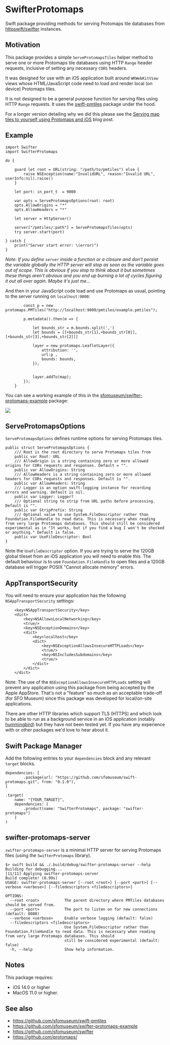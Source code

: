 # SwifterProtomaps

Swift package providing methods for serving Protomaps tile databases from [httpswift/swifter](https://github.com/httpswift/swifter) instances.

## Motivation

This package provides a simple `ServeProtomapsTiles` helper method to serve one or more Protomaps tile databases using HTTP `Range` header requests, inclusive of setting any necessary `CORS` headers.

It was designed for use with an iOS application built around `WKWebKitView` views whose HTML/JavaScript code need to load and render local (on device) Protomaps tiles.

It is not designed to be a general purpose function for serving files using HTTP `Range` requests. It uses the [swift-pmtiles](https://github.com/sfomuseum/swift-pmtiles) package under the hood.

For a longer version detailing why we did this please see the [Serving map tiles to yourself using Protomaps and iOS](https://millsfield.sfomuseum.org/blog/2022/03/30/swifter-protomaps/) blog post.

## Example

```
import Swifter
import SwifterProtomaps

do {
            
	guard let root = URL(string: "/path/to/pmtiles") else {
		raise NSException(name:"InvalidURL", reason:"Invalid URL", userInfo:nil).raise()
	}
	
	let port: in_port_t  = 9000
	            
	var opts = ServeProtomapsOptions(root: root)
	opts.AllowOrigins = "*"
	opts.AllowHeaders = "*"
    
	let server = HttpServer()

	server["/pmtiles/:path"] = ServeProtomapsTiles(opts)
	try server.start(port)
	
} catch {
	print("Server start error: \(error)")
}
```

_Note: If you define `server` inside a function or a closure and don't persist the variable globally the HTTP server will stop as soon as the variable goes out of scope. This is obvious if you stop to think about it but sometimes these things aren't obvious and you end up burning a lot of cycles figuring it out all over again. Maybe it's just me..._

And then in your JavaScript code load and use Protomaps as usual, pointing to the server running on `localhost:9000`:

```
        const p = new protomaps.PMTiles("http://localhost:9000/pmtiles/example.pmtiles");
        
        p.metadata().then(m => {
            
            let bounds_str = m.bounds.split(',')
            let bounds = [[+bounds_str[1],+bounds_str[0]],[+bounds_str[3],+bounds_str[2]]]
            
            layer = new protomaps.LeafletLayer({
	            attribution: '',
        	    url:p ,
	            bounds: bounds,
            });
            

            layer.addTo(map);
        });
    }
```

You can see a working example of this in the [sfomuseum/swifter-protomaps-example](https://github.com/sfomuseum/swifter-protomaps-example) package:

![](docs/images/swifter-protomaps-example.png)

## ServeProtomapsOptions

`ServeProtomapsOptions` defines runtime options for serving Protomaps tiles.

```
public struct ServeProtomapsOptions {
    /// Root is the root directory to serve Protomaps tiles from
    public var Root: URL
    /// AllowOrigin is a string containing zero or more allowed origins for CORs requests and responses. Default = "".
    public var AllowOrigins: String
    /// AllowHeaders is a string containing zero or more allowed headers for CORs requests and responses. Default is "".
    public var AllowHeaders: String
    /// Logger is an option swift-logging instance for recording errors and warning. Default is nil.
    public var Logger: Logger?
    /// Optional string to strip from URL paths before processing. Default is "".
    public var StripPrefix: String
    /// Optional value to use System.FileDescriptor rather than Foundation.FileHandle to read data. This is necessary when reading from very large Protomaps databases. This should still be considered experimental as in "It works, but if you find a bug I won't be shocked or anything." Default is false.
    public var UseFileDescriptor: Bool
}
```

Note the `UseFileDescriptor` option. If you are trying to serve the 120GB global tileset from an iOS application you will need to enable this. The default behaviour is to use `Foundation.FileHandle` to open files and a 120GB database will trigger POSIX "Cannot allocate memory" errors.

## AppTransportSecurity

You will need to ensure your application has the following `NSAppTransportSecurity` settings:

```
	<key>NSAppTransportSecurity</key>
	<dict>
		<key>NSAllowsLocalNetworking</key>
		<true/>
		<key>NSExceptionDomains</key>
		<dict>
			<key>localhost</key>
			<dict>
				<key>NSExceptionAllowsInsecureHTTPLoads</key>
				<true/>
				<key>NSIncludesSubdomains</key>
				<true/>
			</dict>
		</dict>
	</dict>
```

Note: The use of the `NSExceptionAllowsInsecureHTTPLoads` setting will prevent any application using this package from being accepted by the Apple AppStore. That's not a "feature" so much as an acceptable trade-off (for SFO Museum) since this package was developed for local/on-site applications.

There are other HTTP libraries which support TLS (HTTPS) and which look to be able to run as a background service in an iOS application (notably [hummingbird](https://github.com/hummingbird-project/hummingbird/)) but they have not been tested yet. If you have any experience with or other packages we'd love to hear about it.

## Swift Package Manager

Add the following entries to your `dependencies` block and any relevant `target` blocks.

```
dependencies: [
    	.package(url: "https://github.com/sfomuseum/swift-protomaps.git", from: "0.1.0"),
]
```

```
.target(
	name: "{YOUR_TARGET}",
	dependencies: [
		.product(name: "SwifterProtomaps", package: "swifter-protomaps")
	]
)
```

## swifter-protomaps-server

`swifter-protomaps-server` is a minimal HTTP server for serving Protomaps files (using the `SwifterProtomaps` library).

```
$> swift build && ./.build/debug/swifter-protomaps-server --help
Building for debugging...
[11/11] Applying swifter-protomaps-server
Build complete! (0.99s)
USAGE: swifter-protomaps-server [--root <root>] [--port <port>] [--verbose <verbose>] [--filedescriptors <filedescriptors>]

OPTIONS:
  --root <root>           The parent directory where PMTiles databases should be served from.
  --port <port>           The port to listen on for new connections (default: 8080)
  --verbose <verbose>     Enable verbose logging (default: false)
  --filedescriptors <filedescriptors>
                          Use System.FileDescriptor rather than Foundation.FileHandle to read data. This is necessary when reading from very large Protomaps databases. This should
                          still be considered experimental (default: false)
  -h, --help              Show help information.
```


## Notes

This package requires:

* iOS 14.0 or higher
* MacOS 11.0 or higher.

## See also

* https://github.com/sfomuseum/swift-pmtiles
* https://github.com/sfomuseum/swifter-protomaps-example
* https://github.com/sfomuseum/swifter
* https://github.com/protomaps/
